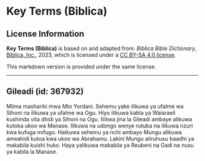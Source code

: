 # Key Terms (Biblica)

## License Information

**Key Terms (Biblica)** is based on and adapted from: _Biblica Bible Dictionary_, [Biblica, Inc.](https://www.biblica.com/), 2023, which is licensed under a [CC BY-SA 4.0 license](https://creativecommons.org/licenses/by-sa/4.0/legalcode.en).

This markdown version is provided under the same license.



--------------------------------

## Gileadi (id: 367932)

Mlima mashariki mwa Mto Yordani. Sehemu yake ilikuwa ya ufalme wa Sihoni na ilikuwa ya ufalme wa Ogu. Hiyo ilikuwa kabla ya Waisraeli kushinda vita dhidi ya Sihoni na Ogu. Iliitwa jina la Gileadi ambaye alikuwa kutoka ukoo wa Manase. Ilikuwa na udongo wenye rutuba na ilikuwa nzuri kwa kufuga mifugo. Haikuwa sehemu ya nchi ambayo Mungu alikuwa ameahidi kutoa kwa ukoo wa Abrahamu. Lakini Mungu aliruhusu baadhi ya makabila kuishi huko. Haya yalikuwa makabila ya Reubeni na Gadi na nusu ya kabila la Manase.


